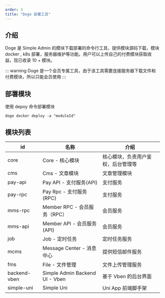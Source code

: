 ```yaml
---
order: 3
title: "Doge 部署工具"
---
```


## 介绍

Doge 是 Simple Admin 的模块下载部署的命令行工具，提供模块源码下载，模块 docker , k8s 部署，服务器维护等功能。用户可以上传自己的付费模块获取收益，现已收录 10 + 模块。

::: warning
Doge 是一个会员专属工具，由于该工具需要连接服务器下载文件和付费模块，所以只能会员使用
:::

## 部署模块

使用 depoy 命令部署模块

```shell
doge docker deploy -a "moduleId"
```

## 模块列表

| id           | 名称                           | 介绍                               |
| ------------ | ------------------------------ | ---------------------------------- |
| core         | Core - 核心模块                | 核心模块，负责用户鉴权，后台管理等 |
| cms          | Cms - 文章模块                 | 文章管理模块                       |
| pay-api      | Pay API - 支付服务(API)        | 支付服务                           |
| pay-rpc      | Pay Rpc - 支付服务(RPC)        | 支付服务                           |
| mms-rpc      | Member RPC - 会员服务（RPC）   | 会员服务                           |
| mms-api      | Member API - 会员服务 (API)    | 会员服务                           |
| job          | Job - 定时任务                 | 定时任务服务                       |
| mcms         | Message Center - 消息中心      | 提供短信邮件服务                   |
| fms          | File - 文件管理                | 文件上传管理服务                   |
| backend-vben | Simple Admin Backend UI - Vben | 基于 Vben 的后台界面               |
| simple-uni   | Simple Uni                     | Uni App 前端脚手架                 |